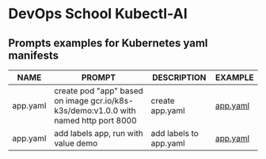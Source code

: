 # DevOps School Kubectl-AI

## Prompts examples for Kubernetes yaml manifests

| NAME             | PROMPT                                                                               | DESCRIPTION              | EXAMPLE                     |
|------------------|--------------------------------------------------------------------------------------|--------------------------|-----------------------------|
| app.yaml         | create pod "app" based on image gcr.io/k8s-k3s/demo:v1.0.0 with named http port 8000 | create app.yaml          | [app.yaml](./yaml/app.yaml) |
| app.yaml         | add labels app, run with value demo                                                  | add labels to app.yaml   | [app.yaml](./yaml/app.yaml) |
